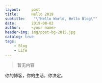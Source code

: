 ```yaml
---
layout:     post
title:      Hello 2019
subtitle:    "\"Hello World, Hello Blog\""
date:       2019-08-02
author:     <your name>
header-img: img/post-bg-2015.jpg
catalog: true
tags:
    - Blog
    - Life
---
```


> 暂无内容

你的博客，你的生活，你决定。


